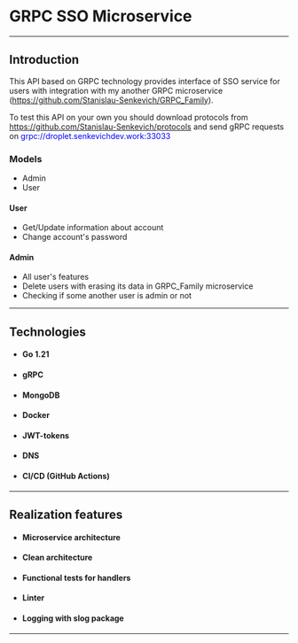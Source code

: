 # GRPC SSO Microservice

---------------

## Introduction

This API based on GRPC technology provides interface of SSO service for users
with integration with my another GRPC microservice (https://github.com/Stanislau-Senkevich/GRPC_Family).

To test this API on your own you should download protocols from https://github.com/Stanislau-Senkevich/protocols
and send gRPC requests on <span style="color:blue"> grpc://droplet.senkevichdev.work:33033 </span>

### Models
- Admin
- User


#### User
- Get/Update information about account
- Change account's password

#### Admin
- All user's features
- Delete users with erasing its data in GRPC_Family microservice
- Checking if some another user is admin or not


------------------
## Technologies
- #### Go 1.21
- #### gRPC
- #### MongoDB
- #### Docker
- #### JWT-tokens
- #### DNS
- #### CI/CD (GitHub Actions)

-----------------
## Realization features
- #### Microservice architecture
- #### Clean architecture
- #### Functional tests for handlers
- #### Linter
- #### Logging with slog package

-----------------


